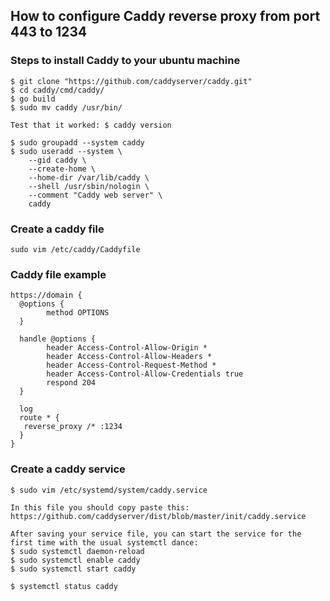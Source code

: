 ## How to configure Caddy reverse proxy from port 443 to 1234

### Steps to install Caddy to your ubuntu machine

```
$ git clone "https://github.com/caddyserver/caddy.git"
$ cd caddy/cmd/caddy/
$ go build
$ sudo mv caddy /usr/bin/

Test that it worked: $ caddy version

$ sudo groupadd --system caddy
$ sudo useradd --system \
    --gid caddy \
    --create-home \
    --home-dir /var/lib/caddy \
    --shell /usr/sbin/nologin \
    --comment "Caddy web server" \
    caddy
```

### Create a caddy file

`sudo vim /etc/caddy/Caddyfile`

### Caddy file example

```
https://domain {
  @options {
        method OPTIONS
  }

  handle @options {
        header Access-Control-Allow-Origin *
        header Access-Control-Allow-Headers *
        header Access-Control-Request-Method *
        header Access-Control-Allow-Credentials true
        respond 204
  }

  log
  route * {
   reverse_proxy /* :1234
  }
}
```

### Create a caddy service

```
$ sudo vim /etc/systemd/system/caddy.service

In this file you should copy paste this: https://github.com/caddyserver/dist/blob/master/init/caddy.service

After saving your service file, you can start the service for the first time with the usual systemctl dance:
$ sudo systemctl daemon-reload
$ sudo systemctl enable caddy
$ sudo systemctl start caddy

$ systemctl status caddy
```
